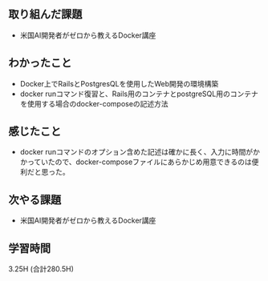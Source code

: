 ## 取り組んだ課題
- 米国AI開発者がゼロから教えるDocker講座
  
## わかったこと  
- Docker上でRailsとPostgresQLを使用したWeb開発の環境構築
- docker runコマンド復習と、Rails用のコンテナとpostgreSQL用のコンテナを使用する場合のdocker-composeの記述方法
  
## 感じたこと
- docker runコマンドのオプション含めた記述は確かに長く、入力に時間がかかっていたので、docker-composeファイルにあらかじめ用意できるのは便利だと思った。

## 次やる課題
- 米国AI開発者がゼロから教えるDocker講座
  
## 学習時間  
  3.25H (合計280.5H)
